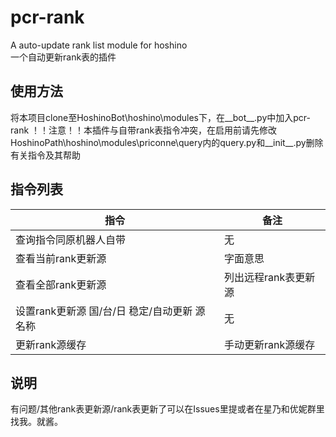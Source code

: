 # pcr-rank
A auto-update rank list module for hoshino   
一个自动更新rank表的插件   
## 使用方法
将本项目clone至HoshinoBot\hoshino\modules下，在__bot__.py中加入pcr-rank
！！注意！！本插件与自带rank表指令冲突，在启用前请先修改HoshinoPath\hoshino\modules\priconne\query内的query.py和__init__.py删除有关指令及其帮助
## 指令列表
| 指令 | 备注 |
| ------ | ------- |
| 查询指令同原机器人自带 | 无 |
| 查看当前rank更新源 | 字面意思 |
| 查看全部rank更新源 | 列出远程rank表更新源 |
| 设置rank更新源 国/台/日 稳定/自动更新 源名称 | 无 |
| 更新rank源缓存 | 手动更新rank源缓存 |
## 说明
有问题/其他rank表更新源/rank表更新了可以在Issues里提或者在星乃和优妮群里找我。就酱。